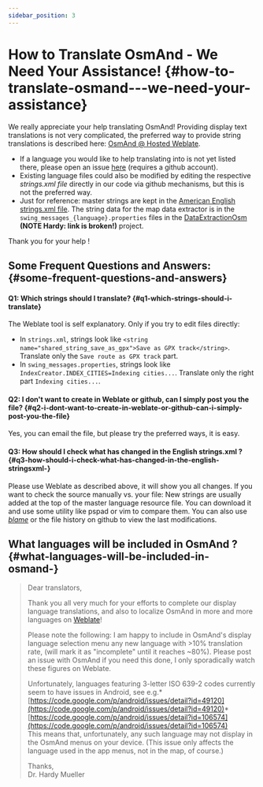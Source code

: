 ```yaml
---
sidebar_position: 3
---
```


# How to Translate OsmAnd - We Need Your Assistance! {#how-to-translate-osmand---we-need-your-assistance}


We really appreciate your help translating OsmAnd! Providing display text translations is not very complicated, the preferred way to provide string translations is described here: [OsmAnd @ Hosted Weblate](https://hosted.weblate.org/projects/osmand/).

* If a language you would like to help translating into is not yet listed there, please open an issue [here](https://github.com/osmandapp/Osmand/issues) (requires a github account).
* Existing language files could also be modified by editing the respective _strings.xml file_ directly in our code via github mechanisms, but this is not the preferred way.
* Just for reference: master strings are kept in the [American English strings.xml file](https://github.com/osmandapp/Osmand/blob/master/OsmAnd/res/values/strings.xml). The string data for the map data extractor is in the `swing_messages_{language}.properties` files in the [DataExtractionOsm](https://github.com/osmandapp/Osmand/tree/master/DataExtractionOSM/src/net/osmand/swing) **(NOTE Hardy: link is broken!)** project.

Thank you for your help !

## Some Frequent Questions and Answers: {#some-frequent-questions-and-answers}

#### Q1: Which strings should I translate? {#q1-which-strings-should-i-translate}
The Weblate tool is self explanatory. Only if you try to edit files directly:
* In `strings.xml`, strings look like `<string name="shared_string_save_as_gpx">Save as GPX track</string>`. Translate only the `Save route as GPX track` part.
* In `swing_messages.properties`, strings look like `IndexCreator.INDEX_CITIES=Indexing cities...`. Translate only the right part `Indexing cities...`. 

#### Q2: I don't want to create in Weblate or github, can I simply post you the file? {#q2-i-dont-want-to-create-in-weblate-or-github-can-i-simply-post-you-the-file}
Yes, you can email the file, but please try the preferred ways, it is easy.

#### Q3: How should I check what has changed in the __English strings.xml__ ? {#q3-how-should-i-check-what-has-changed-in-the-english-stringsxml-}
Please use Weblate as described above, it will show you all changes. If you want to check the source manually vs. your file: New strings are usually added at the top of the master language resource file. You can download it and use some utility like pspad or vim to compare them. You can also use *[blame](https://github.com/osmandapp/Osmand/blame/master/OsmAnd/res/values/strings.xml)* or the file history on github to view the last modifications.

## What languages will be included in OsmAnd ? {#what-languages-will-be-included-in-osmand-}

> Dear translators,
> 
> Thank you all very much for your efforts to complete our display language translations, and also to localize OsmAnd in more and more languages on [Weblate](https://hosted.weblate.org/projects/osmand/)!
> 
> Please note the following: I am happy to include in OsmAnd's display language selection menu any new language with >10% translation rate, (will mark it as "incomplete" until it reaches ~80%). Please post an issue with OsmAnd if you need this done, I only sporadically watch these figures on Weblate.
> 
> Unfortunately, languages featuring 3-letter ISO 639-2 codes currently seem to have issues in Android, see e.g.*   [https://code.google.com/p/android/issues/detail?id=49120](https://code.google.com/p/android/issues/detail?id=49120)*   [https://code.google.com/p/android/issues/detail?id=106574](https://code.google.com/p/android/issues/detail?id=106574)  
>     This means that, unfortunately, any such language may not display in the OsmAnd menus on your device. (This issue only affects the language used in the app menus, not in the map, of course.)
> 
> Thanks,  
> Dr. Hardy Mueller
